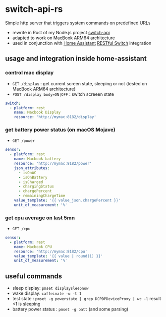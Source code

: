 # switch-api-rs

Simple http server that triggers system commands on predefined URLs
- rewrite in Rust of my Node.js project [switch-api](https://github.com/ycardon/switch-api)
- adapted to work on MacBook ARM64 architecture
- used in conjunction with [Home Assistant](https://www.home-assistant.io) [RESTful Switch](https://home-assistant.io/components/switch.rest) integration

## usage and integration inside home-assistant

### control mac display

- `GET /display` : get current screen state, sleeping or not (tested on MacBook ARM64 architecture)
- `POST /display body=ON|OFF` : switch screeen state

```yaml
switch:
  - platform: rest
    name: Macbook Display
    resource: 'http://mymac:8182/display'
```

### get battery power status (on macOS Mojave)

- `GET /power`

```yaml
sensor:
  - platform: rest
    name: Macbook battery
    resource: 'http://mymac:8182/power'
    json_attributes:
      - isOnAC
      - isOnBattery
      - isCharged
      - chargingStatus
      - chargePercent
      - remainingChargeTime
    value_template: '{{ value_json.chargePercent }}'
    unit_of_measurement: '%'
```

### get cpu average on last 5mn

- `GET /cpu`

```yaml
sensor:
  - platform: rest
    name: Macbook CPU
    resource: 'http://mymac:8182/cpu'
    value_template: '{{ value | round(1) }}'
    unit_of_measurement: '%'
```

## useful commands

- sleep display: `pmset displaysleepnow`
- wake display: `caffeinate -u -t 1`
- test state : `pmset -g powerstate | grep DCPDPDeviceProxy | wc -l` result <1 is sleeping
- battery power status : `pmset -g batt` (and some parsing)
